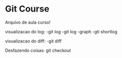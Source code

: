 # Git Course


Arquivo de aula curso!

visualizacao do log:
 	-git log
 	-git log -graph
	-gti shortlog

visualizacao do diff:
	-git diff <nome do arquivo>

Desfazendo coisas:
	git checkout <nome do  arquivo>


